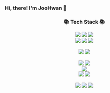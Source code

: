 ### Hi, there! I'm JooHwan 👋

<!--
**joohwan-chung/joohwan-chung** is a ✨ _special_ ✨ repository because its `README.md` (this file) appears on your GitHub profile.

Here are some ideas to get you started:

- 🔭 I’m currently working on ...
- 🌱 I’m currently learning ...
- 👯 I’m looking to collaborate on ...
- 🤔 I’m looking for help with ...
- 💬 Ask me about ...
- 📫 How to reach me: ...
- 😄 Pronouns: ...
- ⚡ Fun fact: ...
<img src="https://img.shields.io/badge/버튼에표시될이름-색상코드?style=flat-square&logo=이름&logoColor=white" />
-->
<h3 style="text-align: center;">📚 Tech Stack 📚</h3>

<div style="text-align: center;">
  <img src="https://img.shields.io/badge/HTML5-E34F26?style=flat-square&logo=HTML5&logoColor=white" />
  <img src="https://img.shields.io/badge/CSS3-1572B6?style=flat-square&logo=CSS3&logoColor=white" />
  <img src="https://img.shields.io/badge/JavaScript-F7DF1E?style=flat-square&logo=JavaScript&logoColor=white" />
  <br />

  <img src="https://img.shields.io/badge/Vue.js-4FC08D?style=flat-square&logo=Vue.js&logoColor=white" />
  <img src="https://img.shields.io/badge/React-61DAFB?style=flat-square&logo=React&logoColor=white" />
  <img src="https://img.shields.io/badge/React Native-0088CC?style=flat-square&logo=React&logoColor=white" />
  <br />
  <br />

  <img src="https://img.shields.io/badge/PHP5-777BB4?style=flat-square&logo=PHP&logoColor=white" />
  <img src="https://img.shields.io/badge/PHP7-777BB4?style=flat-square&logo=PHP&logoColor=white" />
  <br />
  <br />

  <img src="https://img.shields.io/badge/Amazon EC2-232F3E?style=flat-square&logo=Amazon EC2&logoColor=white" />
  <img src="https://img.shields.io/badge/Amazon Route53-232F3E?style=flat-square&logo=Amazon AWS&logoColor=white" />
  <br />
  <img src="https://img.shields.io/badge/Amazon CloudFront-232F3E?style=flat-square&logo=Amazon AWS&logoColor=white" />
  <br />
  <img src="https://img.shields.io/badge/Amazon Lambda-232F3E?style=flat-square&logo=Amazon AWS&logoColor=white" />
  <img src="https://img.shields.io/badge/Amazon S3-232F3E?style=flat-square&logo=Amazon S3&logoColor=white" />
  <br />
  <br />

  <img src="https://img.shields.io/badge/MySQL-4479A1?style=flat-square&logo=MySQL&logoColor=white" />
  <img src="https://img.shields.io/badge/MsSQL-CC2927?style=flat-square&logo=Microsoft SQL Server&logoColor=white" />
  <img src="https://img.shields.io/badge/MongoDB-47A248?style=flat-square&logo=MongoDB&logoColor=white" />
</div>
